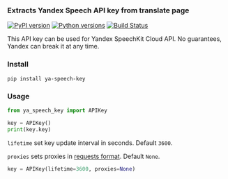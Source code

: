### Extracts Yandex Speech API key from translate page
[![PyPI version](https://img.shields.io/pypi/v/ya-speech-key.svg)](https://pypi.org/project/ya-speech-key)
[![Python versions](https://img.shields.io/badge/python-2.7%20|%203.4%2B-blue.svg)](https://github.com/Aculeasis/ya-speech-key)
[![Build Status](https://travis-ci.com/Aculeasis/ya-speech-key.svg?branch=master)](https://travis-ci.com/Aculeasis/ya-speech-key)

This API key can be used for Yandex SpeechKit Cloud API. No guarantees, Yandex can break it at any time.

### Install
`pip install ya-speech-key`

### Usage
```python
from ya_speech_key import APIKey

key = APIKey()
print(key.key)
```

`lifetime` set key update interval in seconds. Default `3600`.

`proxies` sets proxies in [requests format](http://docs.python-requests.org/en/master/user/advanced/#proxies). Default `None`.

```python
key = APIKey(lifetime=3600, proxies=None)
```

